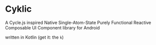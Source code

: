 # Cyklic

A Cycle.js inspired Native Single-Atom-State Purely Functional Reactive Composable UI Component library for Android

written in Kotlin (get it: the `k`)

